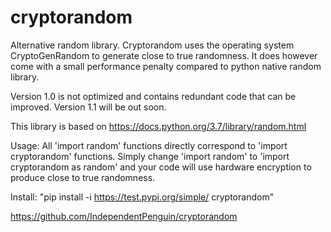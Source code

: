 # cryptorandom
Alternative random library.
Cryptorandom uses the operating system CryptoGenRandom to generate close to true randomness.
It does however come with a small performance penalty compared to python native random library.

Version 1.0 is not optimized and contains redundant code that can be improved.
Version 1.1 will be out soon.

This library is based on https://docs.python.org/3.7/library/random.html


Usage:
All 'import random' functions directly correspond to 'import cryptorandom' functions.
Simply change 'import random' to 'import cryptorandom as random' and your code will use hardware
encryption to produce close to true randomness.

Install:
"pip install -i https://test.pypi.org/simple/ cryptorandom"

https://github.com/IndependentPenguin/cryptorandom
